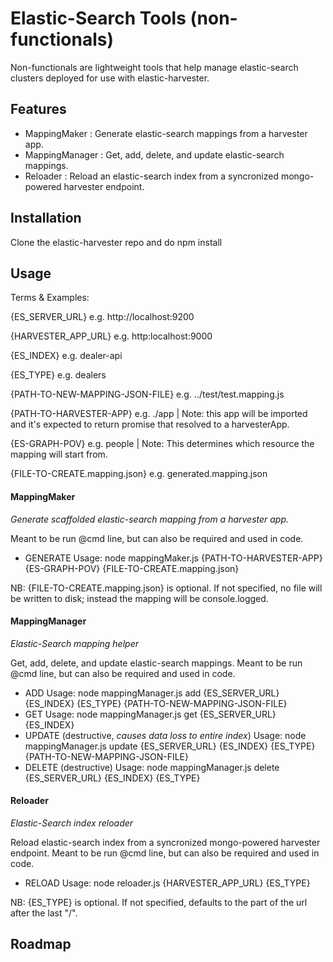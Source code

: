 # Elastic-Search Tools (non-functionals)

Non-functionals are lightweight tools that help manage elastic-search clusters deployed for use with elastic-harvester.

## Features

- MappingMaker : Generate elastic-search mappings from a harvester app.
- MappingManager : Get, add, delete, and update elastic-search mappings.
- Reloader : Reload an elastic-search index from a syncronized mongo-powered harvester endpoint.

## Installation

Clone the elastic-harvester repo and do npm install

## Usage

Terms & Examples:

{ES_SERVER_URL} e.g. http://localhost:9200

{HARVESTER_APP_URL} e.g. http:localhost:9000

{ES_INDEX} e.g. dealer-api

{ES_TYPE} e.g. dealers

{PATH-TO-NEW-MAPPING-JSON-FILE} e.g. ../test/test.mapping.js

{PATH-TO-HARVESTER-APP} e.g. ./app | Note: this app will be imported and it's expected to return promise that resolved to a harvesterApp.

{ES-GRAPH-POV} e.g. people | Note: This determines which resource the mapping will start from.

{FILE-TO-CREATE.mapping.json} e.g. generated.mapping.json

#### MappingMaker

_Generate scaffolded elastic-search mapping from a harvester app._

 Meant to be run @cmd line, but can also be required and used in code.

 - GENERATE
 Usage: node mappingMaker.js {PATH-TO-HARVESTER-APP} {ES-GRAPH-POV} {FILE-TO-CREATE.mapping.json}

 NB: {FILE-TO-CREATE.mapping.json} is optional. If not specified, no file will be written to disk; instead the mapping will be console.logged.



#### MappingManager
_Elastic-Search mapping helper_

Get, add, delete, and update elastic-search mappings.
Meant to be run @cmd line, but can also be required and used in code.


- ADD
Usage: node mappingManager.js add {ES_SERVER_URL} {ES_INDEX} {ES_TYPE} {PATH-TO-NEW-MAPPING-JSON-FILE}
- GET
Usage: node mappingManager.js get {ES_SERVER_URL} {ES_INDEX}
- UPDATE (destructive, *causes data loss to entire index*)
Usage: node mappingManager.js update {ES_SERVER_URL} {ES_INDEX} {ES_TYPE} {PATH-TO-NEW-MAPPING-JSON-FILE}
- DELETE (destructive)
Usage: node mappingManager.js delete {ES_SERVER_URL} {ES_INDEX} {ES_TYPE}

#### Reloader

_Elastic-Search index reloader_

Reload elastic-search index from a syncronized mongo-powered harvester endpoint.
Meant to be run @cmd line, but can also be required and used in code.

- RELOAD
Usage: node reloader.js {HARVESTER_APP_URL} {ES_TYPE}

NB: {ES_TYPE} is optional. If not specified, defaults to the part of the url after the last "/".


## Roadmap
